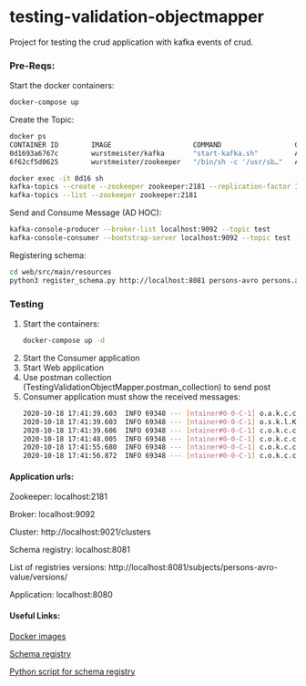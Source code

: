 # testing-validation-objectmapper

Project for testing the crud application with kafka events of crud.

### Pre-Reqs:

Start the docker containers:

```sh
docker-compose up
```

Create the Topic:

```sh
docker ps 
CONTAINER ID        IMAGE                    COMMAND                  CREATED             STATUS              PORTS                                                NAMES
0d1693a6767c        wurstmeister/kafka       "start-kafka.sh"         About an hour ago   Up 32 seconds       0.0.0.0:32768->9092/tcp                              testing-validation-objectmapper_kafka_1
6f62cf5d0625        wurstmeister/zookeeper   "/bin/sh -c '/usr/sb…"   About an hour ago   Up 32 seconds       22/tcp, 2888/tcp, 3888/tcp, 0.0.0.0:2181->2181/tcp   testing-validation-objectmapper_zookeeper_1

docker exec -it 0d16 sh
kafka-topics --create --zookeeper zookeeper:2181 --replication-factor 1 --partitions 1 --topic topic-test
kafka-topics --list --zookeeper zookeeper:2181
```

Send and Consume Message (AD HOC):

```sh
kafka-console-producer --broker-list localhost:9092 --topic test
kafka-console-consumer --bootstrap-server localhost:9092 --topic test --from-beginning
```

Registering schema:

```sh
cd web/src/main/resources
python3 register_schema.py http://localhost:8081 persons-avro persons.avsc
```

### Testing

1. Start the containers:
    ```sh
   docker-compose up -d
   ```
1. Start the Consumer application
2. Start Web application
3. Use postman collection (TestingValidationObjectMapper.postman_collection) to send post
4. Consumer application must show the received messages:
    ```sh
    2020-10-18 17:41:39.603  INFO 69348 --- [ntainer#0-0-C-1] o.a.k.c.c.internals.ConsumerCoordinator  : [Consumer clientId=consumer-testGroup-1, groupId=testGroup] Setting offset for partition test-0 to the committed offset FetchPosition{offset=55, offsetEpoch=Optional.empty, currentLeader=LeaderAndEpoch{leader=Optional[localhost:9092 (id: 1 rack: null)], epoch=0}}
    2020-10-18 17:41:39.603  INFO 69348 --- [ntainer#0-0-C-1] o.s.k.l.KafkaMessageListenerContainer    : testGroup: partitions assigned: [test-0]
    2020-10-18 17:41:39.606  INFO 69348 --- [ntainer#0-0-C-1] c.o.k.c.config.KafkaMessageListener      : Received Message: {"tenantId": "1234", "fullName": "Marcelo"}
    2020-10-18 17:41:48.005  INFO 69348 --- [ntainer#0-0-C-1] c.o.k.c.config.KafkaMessageListener      : Received Message: {"tenantId": "1234", "fullName": "Marcelo"}
    2020-10-18 17:41:55.680  INFO 69348 --- [ntainer#0-0-C-1] c.o.k.c.config.KafkaMessageListener      : Received Message: {"tenantId": "1234", "fullName": "Marcelo"}
    2020-10-18 17:41:56.872  INFO 69348 --- [ntainer#0-0-C-1] c.o.k.c.config.KafkaMessageListener      : Received Message: {"tenantId": "1234", "fullName": "Marcelo"}
    ```

#### Application urls:

Zookeeper: localhost:2181

Broker: localhost:9092

Cluster: http://localhost:9021/clusters

Schema registry: localhost:8081

List of registries versions: http://localhost:8081/subjects/persons-avro-value/versions/

Application: localhost:8080

#### Useful Links:


[Docker images](https://github.com/confluentinc/cp-all-in-one)

[Schema registry](https://aseigneurin.github.io/2018/08/02/kafka-tutorial-4-avro-and-schema-registry.html)

[Python script for schema registry](https://gist.github.com/aseigneurin/5730c07b4136a84acb5aeec42310312c)
